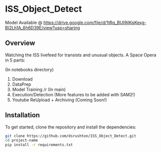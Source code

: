 # ISS_Object_Detect

Model Available @ https://drive.google.com/file/d/1tRq_BUI9jIKqKexg-BI2Lh1A_6h6D39E/view?usp=sharing

## Overview
Watching the ISS livefeed for transists and unusual objects. A Space Opera in 5 parts:

(In notebooks directory)
  1. Download
  2. DataPrep
  3. Model Training /r
(In main) 
  5. Execution/Detection (More features to be added with SAM2!)
  6. Youtube ReUpload + Archiving (Coming Soon!)

## Installation
To get started, clone the repository and install the dependencies:

```bash
git clone https://github.com/dsrushton/ISS_Object_Detect.git
cd project-name
pip install -r requirements.txt
